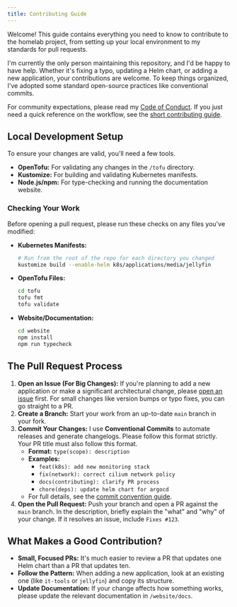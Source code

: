 ```yaml
---
title: Contributing Guide
---
```


Welcome! This guide contains everything you need to know to contribute to the homelab project, from setting up your local environment to my standards for pull requests.

I'm currently the only person maintaining this repository, and I'd be happy to have help. Whether it's fixing a typo, updating a Helm chart, or adding a new application, your contributions are welcome. To keep things organized, I've adopted some standard open-source practices like conventional commits.

For community expectations, please read my [Code of Conduct](https://github.com/theepicsaxguy/homelab/blob/main/.github/CODE_OF_CONDUCT.md). If you just need a quick reference on the workflow, see the [short contributing guide](https://github.com/theepicsaxguy/homelab/blob/main/.github/CONTRIBUTING.md).

## Local Development Setup

To ensure your changes are valid, you'll need a few tools.

- **OpenTofu:** For validating any changes in the `/tofu` directory.
- **Kustomize:** For building and validating Kubernetes manifests.
- **Node.js/npm:** For type-checking and running the documentation website.

### Checking Your Work

Before opening a pull request, please run these checks on any files you've modified:

- **Kubernetes Manifests:**
  ```bash
  # Run from the root of the repo for each directory you changed
  kustomize build --enable-helm k8s/applications/media/jellyfin
  ```

- **OpenTofu Files:**
  ```bash
  cd tofu
  tofu fmt
  tofu validate
  ```

- **Website/Documentation:**
  ```bash
  cd website
  npm install
  npm run typecheck
  ```

## The Pull Request Process

1. **Open an Issue (For Big Changes):** If you're planning to add a new application or make a significant architectural change, please [open an issue](https://github.com/theepicsaxguy/homelab/issues/new?template=feature_request.md) first. For small changes like version bumps or typo fixes, you can go straight to a PR.
2. **Create a Branch:** Start your work from an up-to-date `main` branch in your fork.
3. **Commit Your Changes:** I use **Conventional Commits** to automate releases and generate changelogs. Please follow this format strictly. Your PR title must also follow this format.
   - **Format:** `type(scope): description`
   - **Examples:**
       - `feat(k8s): add new monitoring stack`
       - `fix(network): correct cilium network policy`
       - `docs(contributing): clarify PR process`
       - `chore(deps): update helm chart for argocd`
   - For full details, see the [commit convention guide](https://github.com/theepicsaxguy/homelab/blob/main/.github/commit-convention.md).
4. **Open the Pull Request:** Push your branch and open a PR against the `main` branch. In the description, briefly explain the "what" and "why" of your change. If it resolves an issue, include `Fixes #123`.

## What Makes a Good Contribution?

- **Small, Focused PRs:** It's much easier to review a PR that updates one Helm chart than a PR that updates ten.
- **Follow the Pattern:** When adding a new application, look at an existing one (like `it-tools` or `jellyfin`) and copy its structure.
- **Update Documentation:** If your change affects how something works, please update the relevant documentation in `/website/docs`.
